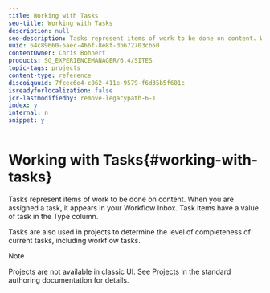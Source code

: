 ```yaml
---
title: Working with Tasks
seo-title: Working with Tasks
description: null
seo-description: Tasks represent items of work to be done on content. When you are assigned a task, it appears in your Workflow Inbox. Task items have a value of task in the Type column.
uuid: 64c89660-5aec-466f-8e8f-db672703cb50
contentOwner: Chris Bohnert
products: SG_EXPERIENCEMANAGER/6.4/SITES
topic-tags: projects
content-type: reference
discoiquuid: 7fcec6e4-c862-411e-9579-f6d35b5f601c
isreadyforlocalization: false
jcr-lastmodifiedby: remove-legacypath-6-1
index: y
internal: n
snippet: y
---
```


# Working with Tasks{#working-with-tasks}

Tasks represent items of work to be done on content. When you are assigned a task, it appears in your Workflow Inbox. Task items have a value of task in the Type column.

Tasks are also used in projects to determine the level of completeness of current tasks, including workflow tasks.

>[!NOTE]
>
>Projects are not available in classic UI. See [Projects](../../authoring/using/projects.md) in the standard authoring documentation for details.

